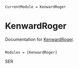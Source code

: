 ```@meta
CurrentModule = KenwardRoger
```

# KenwardRoger

Documentation for [KenwardRoger](https://github.com/ArnoStrouwen/KenwardRoger.jl).

```@index
```

```@autodocs
Modules = [KenwardRoger]
```

SER